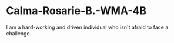 # Calma-Rosarie-B.-WMA-4B
I am a hard-working and driven individual who isn't afraid to face a challenge.
